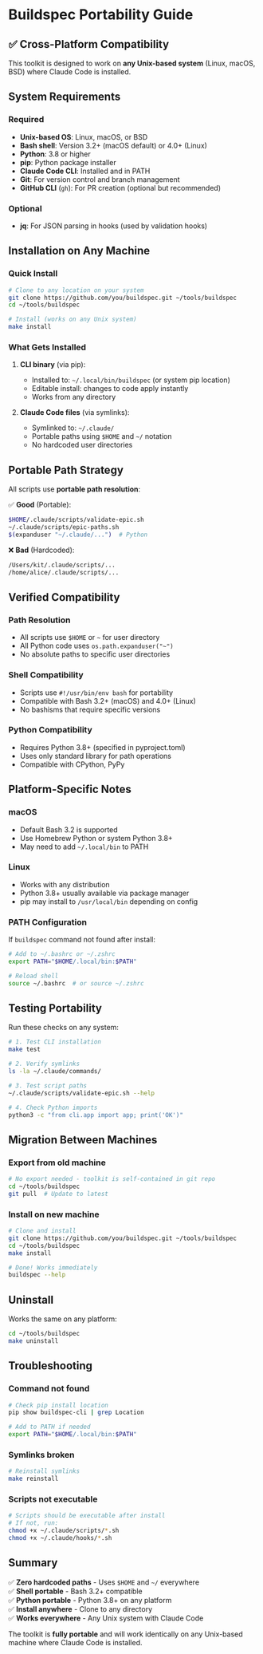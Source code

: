# Buildspec Portability Guide

## ✅ Cross-Platform Compatibility

This toolkit is designed to work on **any Unix-based system** (Linux, macOS, BSD) where Claude Code is installed.

## System Requirements

### Required
- **Unix-based OS**: Linux, macOS, or BSD
- **Bash shell**: Version 3.2+ (macOS default) or 4.0+ (Linux)
- **Python**: 3.8 or higher
- **pip**: Python package installer
- **Claude Code CLI**: Installed and in PATH
- **Git**: For version control and branch management
- **GitHub CLI** (`gh`): For PR creation (optional but recommended)

### Optional
- **jq**: For JSON parsing in hooks (used by validation hooks)

## Installation on Any Machine

### Quick Install
```bash
# Clone to any location on your system
git clone https://github.com/you/buildspec.git ~/tools/buildspec
cd ~/tools/buildspec

# Install (works on any Unix system)
make install
```

### What Gets Installed

1. **CLI binary** (via pip):
   - Installed to: `~/.local/bin/buildspec` (or system pip location)
   - Editable install: changes to code apply instantly
   - Works from any directory

2. **Claude Code files** (via symlinks):
   - Symlinked to: `~/.claude/`
   - Portable paths using `$HOME` and `~/` notation
   - No hardcoded user directories

## Portable Path Strategy

All scripts use **portable path resolution**:

✅ **Good** (Portable):
```bash
$HOME/.claude/scripts/validate-epic.sh
~/.claude/scripts/epic-paths.sh
$(expanduser "~/.claude/...")  # Python
```

❌ **Bad** (Hardcoded):
```bash
/Users/kit/.claude/scripts/...
/home/alice/.claude/scripts/...
```

## Verified Compatibility

### Path Resolution
- All scripts use `$HOME` or `~` for user directory
- All Python code uses `os.path.expanduser("~")`
- No absolute paths to specific user directories

### Shell Compatibility
- Scripts use `#!/usr/bin/env bash` for portability
- Compatible with Bash 3.2+ (macOS) and 4.0+ (Linux)
- No bashisms that require specific versions

### Python Compatibility
- Requires Python 3.8+ (specified in pyproject.toml)
- Uses only standard library for path operations
- Compatible with CPython, PyPy

## Platform-Specific Notes

### macOS
- Default Bash 3.2 is supported
- Use Homebrew Python or system Python 3.8+
- May need to add `~/.local/bin` to PATH

### Linux
- Works with any distribution
- Python 3.8+ usually available via package manager
- pip may install to `/usr/local/bin` depending on config

### PATH Configuration

If `buildspec` command not found after install:

```bash
# Add to ~/.bashrc or ~/.zshrc
export PATH="$HOME/.local/bin:$PATH"

# Reload shell
source ~/.bashrc  # or source ~/.zshrc
```

## Testing Portability

Run these checks on any system:

```bash
# 1. Test CLI installation
make test

# 2. Verify symlinks
ls -la ~/.claude/commands/

# 3. Test script paths
~/.claude/scripts/validate-epic.sh --help

# 4. Check Python imports
python3 -c "from cli.app import app; print('OK')"
```

## Migration Between Machines

### Export from old machine
```bash
# No export needed - toolkit is self-contained in git repo
cd ~/tools/buildspec
git pull  # Update to latest
```

### Install on new machine
```bash
# Clone and install
git clone https://github.com/you/buildspec.git ~/tools/buildspec
cd ~/tools/buildspec
make install

# Done! Works immediately
buildspec --help
```

## Uninstall

Works the same on any platform:
```bash
cd ~/tools/buildspec
make uninstall
```

## Troubleshooting

### Command not found
```bash
# Check pip install location
pip show buildspec-cli | grep Location

# Add to PATH if needed
export PATH="$HOME/.local/bin:$PATH"
```

### Symlinks broken
```bash
# Reinstall symlinks
make reinstall
```

### Scripts not executable
```bash
# Scripts should be executable after install
# If not, run:
chmod +x ~/.claude/scripts/*.sh
chmod +x ~/.claude/hooks/*.sh
```

## Summary

✅ **Zero hardcoded paths** - Uses `$HOME` and `~/` everywhere  
✅ **Shell portable** - Bash 3.2+ compatible  
✅ **Python portable** - Python 3.8+ on any platform  
✅ **Install anywhere** - Clone to any directory  
✅ **Works everywhere** - Any Unix system with Claude Code  

The toolkit is **fully portable** and will work identically on any Unix-based machine where Claude Code is installed.
